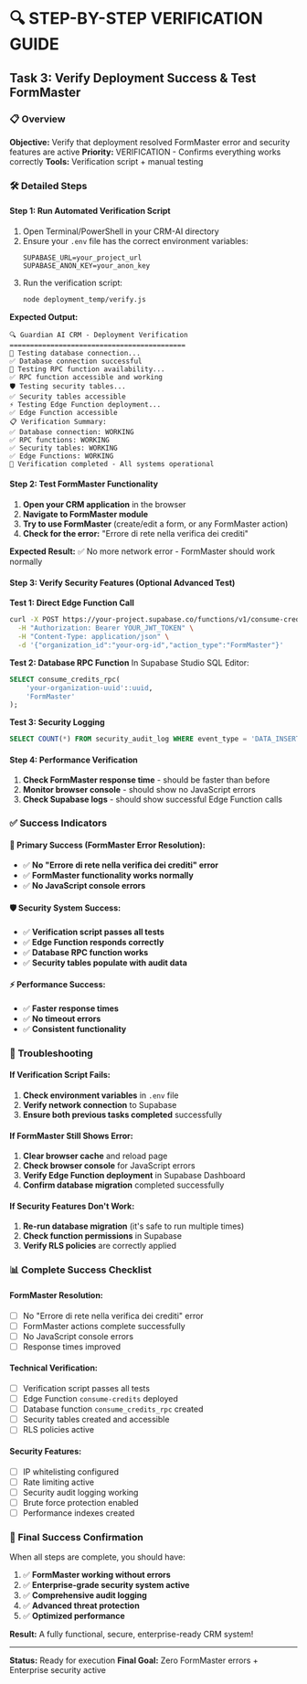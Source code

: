 # 🔍 STEP-BY-STEP VERIFICATION GUIDE

## Task 3: Verify Deployment Success & Test FormMaster

### 📋 Overview

**Objective:** Verify that deployment resolved FormMaster error and security features are active
**Priority:** VERIFICATION - Confirms everything works correctly
**Tools:** Verification script + manual testing

### 🛠️ Detailed Steps

#### Step 1: Run Automated Verification Script

1. Open Terminal/PowerShell in your CRM-AI directory
2. Ensure your `.env` file has the correct environment variables:
   ```
   SUPABASE_URL=your_project_url
   SUPABASE_ANON_KEY=your_anon_key
   ```
3. Run the verification script:
   ```bash
   node deployment_temp/verify.js
   ```

**Expected Output:**

```
🔍 Guardian AI CRM - Deployment Verification
===========================================
🔗 Testing database connection...
✅ Database connection successful
🔧 Testing RPC function availability...
✅ RPC function accessible and working
🛡️ Testing security tables...
✅ Security tables accessible
⚡ Testing Edge Function deployment...
✅ Edge Function accessible
📋 Verification Summary:
✅ Database connection: WORKING
✅ RPC functions: WORKING
✅ Security tables: WORKING
✅ Edge Functions: WORKING
🎉 Verification completed - All systems operational
```

#### Step 2: Test FormMaster Functionality

1. **Open your CRM application** in the browser
2. **Navigate to FormMaster module**
3. **Try to use FormMaster** (create/edit a form, or any FormMaster action)
4. **Check for the error:** "Errore di rete nella verifica dei crediti"

**Expected Result:** ✅ No more network error - FormMaster should work normally

#### Step 3: Verify Security Features (Optional Advanced Test)

**Test 1: Direct Edge Function Call**

```bash
curl -X POST https://your-project.supabase.co/functions/v1/consume-credits \
  -H "Authorization: Bearer YOUR_JWT_TOKEN" \
  -H "Content-Type: application/json" \
  -d '{"organization_id":"your-org-id","action_type":"FormMaster"}'
```

**Test 2: Database RPC Function**
In Supabase Studio SQL Editor:

```sql
SELECT consume_credits_rpc(
    'your-organization-uuid'::uuid,
    'FormMaster'
);
```

**Test 3: Security Logging**

```sql
SELECT COUNT(*) FROM security_audit_log WHERE event_type = 'DATA_INSERT';
```

#### Step 4: Performance Verification

1. **Check FormMaster response time** - should be faster than before
2. **Monitor browser console** - should show no JavaScript errors
3. **Check Supabase logs** - should show successful Edge Function calls

### ✅ Success Indicators

#### 🎯 Primary Success (FormMaster Error Resolution):

- ✅ **No "Errore di rete nella verifica dei crediti" error**
- ✅ **FormMaster functionality works normally**
- ✅ **No JavaScript console errors**

#### 🛡️ Security System Success:

- ✅ **Verification script passes all tests**
- ✅ **Edge Function responds correctly**
- ✅ **Database RPC function works**
- ✅ **Security tables populate with audit data**

#### ⚡ Performance Success:

- ✅ **Faster response times**
- ✅ **No timeout errors**
- ✅ **Consistent functionality**

### 🔧 Troubleshooting

#### If Verification Script Fails:

1. **Check environment variables** in `.env` file
2. **Verify network connection** to Supabase
3. **Ensure both previous tasks completed** successfully

#### If FormMaster Still Shows Error:

1. **Clear browser cache** and reload page
2. **Check browser console** for JavaScript errors
3. **Verify Edge Function deployment** in Supabase Dashboard
4. **Confirm database migration** completed successfully

#### If Security Features Don't Work:

1. **Re-run database migration** (it's safe to run multiple times)
2. **Check function permissions** in Supabase
3. **Verify RLS policies** are correctly applied

### 📊 Complete Success Checklist

#### FormMaster Resolution:

- [ ] No "Errore di rete nella verifica dei crediti" error
- [ ] FormMaster actions complete successfully
- [ ] No JavaScript console errors
- [ ] Response times improved

#### Technical Verification:

- [ ] Verification script passes all tests
- [ ] Edge Function `consume-credits` deployed
- [ ] Database function `consume_credits_rpc` created
- [ ] Security tables created and accessible
- [ ] RLS policies active

#### Security Features:

- [ ] IP whitelisting configured
- [ ] Rate limiting active
- [ ] Security audit logging working
- [ ] Brute force protection enabled
- [ ] Performance indexes created

### 🎉 Final Success Confirmation

When all steps are complete, you should have:

1. ✅ **FormMaster working without errors**
2. ✅ **Enterprise-grade security system active**
3. ✅ **Comprehensive audit logging**
4. ✅ **Advanced threat protection**
5. ✅ **Optimized performance**

**Result:** A fully functional, secure, enterprise-ready CRM system!

---

**Status:** Ready for execution
**Final Goal:** Zero FormMaster errors + Enterprise security active
